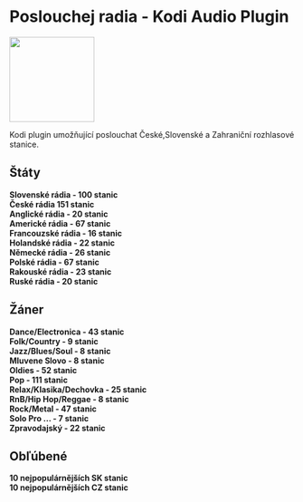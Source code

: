 # Poslouchej radia - Kodi Audio Plugin
<img src="https://i46.servimg.com/u/f46/19/40/01/67/icon11.png" style="border-width: 0" width="150" height="150" border="0">
<p>Kodi plugin umožňující poslouchat České,Slovenské a Zahraniční rozhlasové stanice.<br>

## Štáty  
<b>Slovenské rádia - 100 stanic</b><br>
<b>České rádia 151 stanic</b><br>
<b>Anglické rádia - 20 stanic</b><br>
<b>Americké rádia - 67 stanic</b><br>
<b>Francouzské rádia - 16 stanic</b><br>
<b>Holandské rádia - 22 stanic</b><br>
<b>Německé rádia - 26 stanic</b><br>
<b>Polské rádia - 67 stanic</b><br>
<b>Rakouské rádia - 23 stanic</b><br>
<b>Ruské rádia - 20 stanic</b><br>
## Žáner
<b>Dance/Electronica - 43 stanic</b><br>
<b>Folk/Country - 9 stanic</b><br>
<b>Jazz/Blues/Soul - 8 stanic</b><br>
<b>Mluvene Slovo - 8 stanic</b><br>
<b>Oldies - 52 stanic</b><br>
<b>Pop - 111 stanic</b><br>
<b>Relax/Klasika/Dechovka - 25 stanic</b><br>
<b>RnB/Hip Hop/Reggae  - 8 stanic</b><br>
<b>Rock/Metal - 47 stanic</b><br>
<b>Solo Pro ... - 7 stanic</b><br>
<b>Zpravodajský - 22 stanic</b><br>
## Obľúbené
<b>10 nejpopulárnějších SK stanic</b><br>
<b>10 nejpopulárnějších CZ stanic</b><br>
